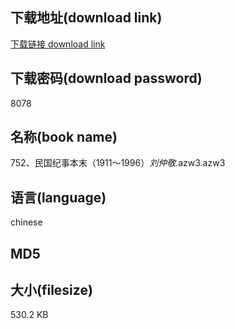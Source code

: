 ## 下载地址(download link)
[下载链接 download link](https://voluble-croquembouche-d321dc.netlify.app/?s=752%E3%80%81%E6%B0%91%E5%9B%BD%E7%BA%AA%E4%BA%8B%E6%9C%AC%E6%9C%AB%EF%BC%881911%EF%BD%9E1996%EF%BC%89_%E5%88%98%E4%BB%B2%E6%95%AC_.azw3)

## 下载密码(download password)
8078

## 名称(book name)
752、民国纪事本末（1911～1996）_刘仲敬_.azw3.azw3

## 语言(language)
chinese

## MD5


## 大小(filesize)
530.2 KB
